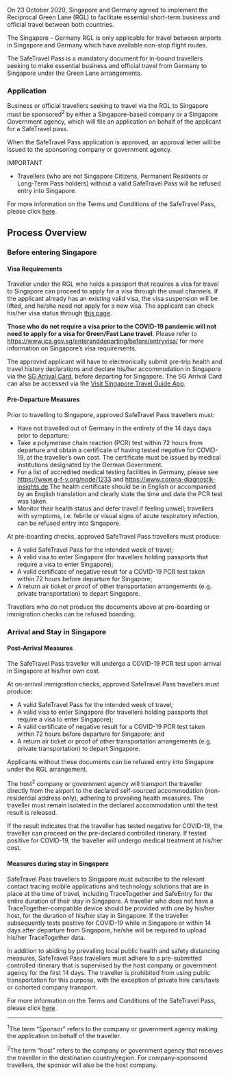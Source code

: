 

On 23 October 2020, Singapore and Germany agreed to implement the Reciprocal Green Lane (RGL) to facilitate essential short-term business and official travel between both countries.

The Singapore – Germany RGL is only applicable for travel between airports in Singapore and Germany which have available non-stop flight routes.

The SafeTravel Pass is a mandatory document for in-bound travellers seeking to make essential business and official travel from Germany to Singapore under the Green Lane arrangements. 

### **Application**

Business or official travellers seeking to travel via the RGL to Singapore must be sponsored<sup>2</sup> by either a Singapore-based company or a Singapore Government agency, which will file an application on behalf of the applicant for a SafeTravel pass. 

When the SafeTravel Pass application is approved, an approval letter will be issued to the sponsoring company or government agency.  

IMPORTANT

- Travellers (who are not Singapore Citizens, Permanent Residents or Long-Term Pass holders) without a valid SafeTravel Pass will be refused entry into Singapore.

For more information on the Terms and Conditions of the SafeTravel Pass, please click [here](/germany/rgl/terms-and-conditions).

## **Process Overview**

### **Before entering Singapore**

#### Visa Requirements

Traveller under the RGL who holds a passport that requires a visa for travel to Singapore can proceed to apply for a visa through the usual channels. If the applicant already has an existing valid visa, the visa suspension will be lifted, and he/she need not apply for a new visa. The applicant can check his/her visa status through [this page](https://eservices.ica.gov.sg/esvclandingpage/save). 

**Those who do not require a visa prior to the COVID-19 pandemic will not need to apply for a visa for Green/Fast Lane travel.** Please refer to <https://www.ica.gov.sg/enteranddeparting/before/entryvisa/> for more information on Singapore’s visa requirements.  

The approved applicant will have to electronically submit pre-trip health and travel history declarations and declare his/her accommodation in Singapore via the [SG Arrival Card](https://eservices.ica.gov.sg/sgarrivalcard/), before departing for Singapore. The SG Arrival Card can also be accessed via the [Visit Singapore Travel Guide App](https://www.visitsingapore.com/travel-guide-tips/visit-singapore-travel-guide-app/).

#### Pre-Departure Measures

Prior to travelling to Singapore, approved SafeTravel Pass travellers must: 

- Have not travelled out of Germany in the entirety of the 14 days days prior to departure;
- Take a polymerase chain reaction (PCR) test within 72 hours from departure and obtain a certificate of having tested negative for COVID-19, at the traveller’s own cost. The certificate must be issued by medical institutions designated by the German Government. 
- For a list of accredited medical testing facilities in Germany, please see <https://www.g-f-v.org/node/1233> and <https://www.corona-diagnostik-insights.de>.The health certificate should be in English or accompanied by an English translation and clearly state the time and date the PCR test was taken.
- Monitor their health status and defer travel if feeling unwell; travellers with symptoms, i.e. febrile or visual signs of acute respiratory infection, can be refused entry into Singapore.

At pre-boarding checks, approved SafeTravel Pass travellers must produce:

- A valid SafeTravel Pass for the intended week of travel; 
- A valid visa to enter Singapore (for travellers holding passports that require a visa to enter Singapore);
- A valid certificate of negative result for a COVID-19 PCR test taken within 72 hours before departure for Singapore; 
- A return air ticket or proof of other transportation arrangements (e.g. private transportation) to depart Singapore.

Travellers who do not produce the documents above at pre-boarding or immigration checks can be refused boarding.

### **Arrival and Stay in Singapore**

#### Post-Arrival Measures

The SafeTravel Pass traveller will undergo a COVID-19 PCR test upon arrival in Singapore at his/her own cost. 

At on-arrival immigration checks, approved SafeTravel Pass travellers must produce:
- A valid SafeTravel Pass for the intended week of travel;
- A valid visa to enter Singapore (for travellers holding passports that require a visa to enter Singapore);
- A valid certificate of negative result for a COVID-19 PCR test taken within 72 hours before departure for Singapore; and
- A return air ticket or proof of other transportation arrangements (e.g. private transportation) to depart Singapore.

Applicants without these documents can be refused entry into Singapore under the RGL arrangement.  

The host<sup>2</sup> company or government agency will transport the traveller directly from the airport to the declared self-sourced accommodation (non-residential address only), adhering to prevailing health measures.  The traveller must remain isolated in the declared accommodation until the test result is released. 

If the result indicates that the traveller has tested negative for COVID-19, the traveller can proceed on the pre-declared controlled itinerary. If tested positive for COVID-19, the traveller will undergo medical treatment at his/her cost.  

#### Measures during stay in Singapore

SafeTravel Pass travellers to Singapore must subscribe to the relevant contact tracing mobile applications and technology solutions that are in place at the time of travel, including TraceTogether and SafeEntry for the entire duration of their stay in Singapore. A traveller who does not have a TraceTogether-compatible device should be provided with one by his/her host, for the duration of his/her stay in Singapore. If the traveller subsequently tests positive for COVID-19 while in Singapore or within 14 days after departure from Singapore, he/she will be required to upload his/her TraceTogether data.

In addition to abiding by prevailing local public health and safety distancing measures, SafeTravel Pass travellers must adhere to a pre-submitted controlled itinerary that is supervised by the host company or government agency for the first 14 days.  The traveller is prohibited from using public transportation for this purpose, with the exception of private hire cars/taxis or cohorted company transport.

For more information on the Terms and Conditions of the SafeTravel Pass, please click [here](/germany/rgl/terms-and-conditions).

-----

<sup>1</sup>The term “Sponsor” refers to the company or government agency making the application on behalf of the traveller. 

<sup>2</sup>The term “host” refers to the company or government agency that receives the traveller in the destination country/region. For company-sponsored travellers, the sponsor will also be the host company.
